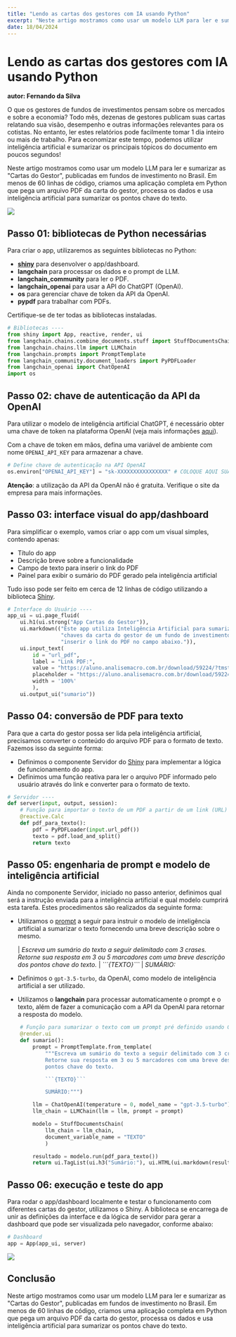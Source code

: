 ```yaml
---
title: "Lendo as cartas dos gestores com IA usando Python"
excerpt: "Neste artigo mostramos como usar um modelo LLM para ler e sumarizar as Cartas do Gestor, publicadas em fundos de investimento no Brasil. Em menos de 60 linhas de código, criamos uma aplicação completa em Python que pega um arquivo PDF da carta do gestor, processa os dados e usa inteligência artificial para sumarizar os pontos chave do texto. <br/><img src='/images/portfolio/cartas/app.png'>"
date: 18/04/2024
---
```


# Lendo as cartas dos gestores com IA usando Python

**autor: Fernando da Silva**

O que os gestores de fundos de investimentos pensam sobre os mercados e sobre a economia? Todo mês, dezenas de gestores publicam suas cartas relatando sua visão, desempenho e outras informações relevantes para os cotistas. No entanto, ler estes relatórios pode facilmente tomar 1 dia inteiro ou mais de trabalho. Para economizar este tempo, podemos utilizar inteligência artificial e sumarizar os principais tópicos do documento em poucos segundos!

Neste artigo mostramos como usar um modelo LLM para ler e sumarizar as "Cartas do Gestor", publicadas em fundos de investimento no Brasil. Em menos de 60 linhas de código, criamos uma aplicação completa em Python que pega um arquivo PDF da carta do gestor, processa os dados e usa inteligência artificial para sumarizar os pontos chave do texto.

![](/images/portfolio/cartas/app.png)

## Passo 01: bibliotecas de Python necessárias

Para criar o app, utilizaremos as seguintes bibliotecas no Python:

-   [**shiny**](https://analisemacro.com.br/curso/producao-de-dashboards-automaticos-usando-python/) para desenvolver o app/dashboard.
-   **langchain** para processar os dados e o prompt de LLM.
-   **langchain_community** para ler o PDF.
-   **langchain_openai** para usar a API do ChatGPT (OpenAI).
-   **os** para gerenciar chave de token da API da OpenAI.
-   **pypdf** para trabalhar com PDFs.

Certifique-se de ter todas as bibliotecas instaladas.


```python
# Bibliotecas ----
from shiny import App, reactive, render, ui
from langchain.chains.combine_documents.stuff import StuffDocumentsChain
from langchain.chains.llm import LLMChain
from langchain.prompts import PromptTemplate
from langchain_community.document_loaders import PyPDFLoader
from langchain_openai import ChatOpenAI
import os
```

## Passo 02: chave de autenticação da API da OpenAI

Para utilizar o modelo de inteligência artificial ChatGPT, é necessário obter uma chave de token na plataforma OpenAI (veja mais informações [aqui](https://analisemacro.com.br/data-science/como-integrar-o-chatgpt-no-r-e-no-python/)).

Com a chave de token em mãos, defina uma variável de ambiente com nome `OPENAI_API_KEY` para armazenar a chave.


```python
# Define chave de autenticação na API OpenAI
os.environ["OPENAI_API_KEY"] = "sk-XXXXXXXXXXXXXXXX" # COLOQUE AQUI SUA CHAVE
```

**Atenção**: a utilização da API da OpenAI não é gratuita. Verifique o site da empresa para mais informações.

## Passo 03: interface visual do app/dashboard

Para simplificar o exemplo, vamos criar o app com um visual simples, contendo apenas:

-   Título do app
-   Descrição breve sobre a funcionalidade
-   Campo de texto para inserir o link do PDF
-   Painel para exibir o sumário do PDF gerado pela inteligência artificial

Tudo isso pode ser feito em cerca de 12 linhas de código utilizando a biblioteca [Shiny](https://analisemacro.com.br/curso/producao-de-dashboards-automaticos-usando-python/).


```python
# Interface do Usuário ----
app_ui = ui.page_fluid(
    ui.h1(ui.strong("App Cartas do Gestor")),
    ui.markdown(("Este app utiliza Inteligência Artificial para sumarizar os pontos " +
                 "chaves da carta do gestor de um fundo de investimento. Basta " +
                 "inserir o link do PDF no campo abaixo.")),
    ui.input_text(
        id = "url_pdf", 
        label = "Link PDF:", 
        value = "https://aluno.analisemacro.com.br/download/59224/?tmstv=1710776237",
        placeholder = "https://aluno.analisemacro.com.br/download/59224/?tmstv=1710776237",
        width = '100%'
        ),
    ui.output_ui("sumario"))
```

## Passo 04: conversão de PDF para texto

Para que a carta do gestor possa ser lida pela inteligência artificial, precisamos converter o conteúdo do arquivo PDF para o formato de texto. Fazemos isso da seguinte forma:

-   Definimos o componente Servidor do [Shiny](https://analisemacro.com.br/curso/producao-de-dashboards-automaticos-usando-python/) para implementar a lógica de funcionamento do app.
-   Definimos uma função reativa para ler o arquivo PDF informado pelo usuário através do link e converter para o formato de texto.


```python
# Servidor ----
def server(input, output, session):
    # Função para importar o texto de um PDF a partir de um link (URL)
    @reactive.Calc
    def pdf_para_texto():
        pdf = PyPDFLoader(input.url_pdf())
        texto = pdf.load_and_split()
        return texto
```

## Passo 05: engenharia de prompt e modelo de inteligência artificial

Ainda no componente Servidor, iniciado no passo anterior, definimos qual será a instrução enviada para a inteligência artificial e qual modelo cumprirá esta tarefa. Estes procedimentos são realizados da seguinte forma:

-   Utilizamos o [prompt](https://analisemacro.com.br/data-science/introducao-a-prompt-engineering-para-inteligencia-artificial/) a seguir para instruir o modelo de inteligência artificial a sumarizar o texto fornecendo uma breve descrição sobre o mesmo.

    | *Escreva um sumário do texto a seguir delimitado com 3 crases. Retorne sua resposta em 3 ou 5 marcadores com uma breve descrição dos pontos chave do texto.*
    | *\`\`\`{TEXTO}\`\`\`*
    | *SUMÁRIO:*

-   Definimos o `gpt-3.5-turbo`, da OpenAI, como modelo de inteligência artificial a ser utilizado.

-   Utilizamos o **langchain** para processar automaticamente o prompt e o texto, além de fazer a comunicação com a API da OpenAI para retornar a resposta do modelo.


```python
    # Função para sumarizar o texto com um prompt pré definido usando GPT 3.5}
    @render.ui
    def sumario():
        prompt = PromptTemplate.from_template(
            """Escreva um sumário do texto a seguir delimitado com 3 crases.
            Retorne sua resposta em 3 ou 5 marcadores com uma breve descrição dos
            pontos chave do texto.

            ```{TEXTO}```

            SUMÁRIO:""")

        llm = ChatOpenAI(temperature = 0, model_name = "gpt-3.5-turbo")
        llm_chain = LLMChain(llm = llm, prompt = prompt)

        modelo = StuffDocumentsChain(
            llm_chain = llm_chain,
            document_variable_name = "TEXTO"
            )

        resultado = modelo.run(pdf_para_texto())
        return ui.TagList(ui.h3("Sumário:"), ui.HTML(ui.markdown(resultado)))
```

## Passo 06: execução e teste do app

Para rodar o app/dashboard localmente e testar o funcionamento com diferentes cartas do gestor, utilizamos o Shiny. A biblioteca se encarrega de unir as definições da interface e da lógica de servidor para gerar a dashboard que pode ser visualizada pelo navegador, conforme abaixo:


```python
# Dashboard
app = App(app_ui, server)
```

![](/images/portfolio/cartas/app.png)

## Conclusão

Neste artigo mostramos como usar um modelo LLM para ler e sumarizar as "Cartas do Gestor", publicadas em fundos de investimento no Brasil. Em menos de 60 linhas de código, criamos uma aplicação completa em Python que pega um arquivo PDF da carta do gestor, processa os dados e usa inteligência artificial para sumarizar os pontos chave do texto.

